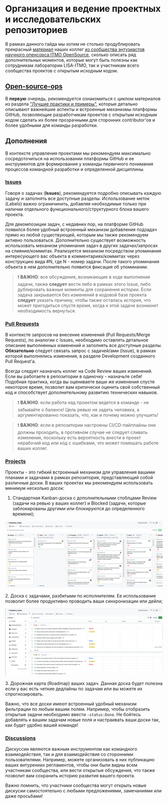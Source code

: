 # Организация и ведение проектных и исследовательских репозиториев

В рамках данного гайда мы хотим не столько продублировать прекрасный [материал](https://github.com/aimclub/open-source-ops/tree/master)
наших коллег [из сообщества энтузиастов научного опенсорса ITMO OpenSource](https://ods.ai/hubs/opensource_itmo),
сколько описать ряд дополнительных моментов, которые могут быть полезны как сотрудникам лаборатории LISA-ITMO, так и
участникам всего сообщества проектов с открытым исходным кодом.

## [Open-source-ops](https://github.com/aimclub/open-source-ops/tree/master)
В **первую** очередь, рекомендуется ознакомиться с циклом материалов из раздела ["Лучшие практики и примеры"](https://github.com/aimclub/open-source-ops/tree/master/best-practices),
которые детально описывают важнейшие аспекты и встроенные механизмы платформы GitHub, позволяющие разработчикам
проектов с открытым исходным кодом сделать их более прозрачными для сторонних contributor'ов и более удобными для
команды разработки.

## Дополнения
В контексте управления проектами мы рекомендуем максимально сосредоточиться на использовании платформы GitHub и ее
инструментов для формирования у команды первичного понимания процессов командной разработки и определенной дисциплины.

### [Issues](https://docs.github.com/ru/issues/tracking-your-work-with-issues/about-issues)
Говоря о задачах (**Issues**), рекомендуется подробно описывать каждую задачу и заполнять все доступные разделы. 
Использование меток (Labels) важно ограничинить, добавляя необходимые только при наличии отдельного 
функционального/структурного блока вашего проекта. 

Для декомпозиции задач, с недавних пор, на платформе GitHub появился более удобный встроенный механизм
добавления подзадач прямо из любой существующей, которым мы также рекомендуем активно пользоваться. Дополнительно 
существует возможность использовать механизм упоминания задач в других задачах/запросах на слияние/коммитах.
Реализуется механизм посредством упоминания интересующего вас объекта в комментариях/коммитах через конструкцию вида 
#N, где N - номер задачи. После такого упоминания объекта в нем дополнительно появится фиксация об упоминании.

> ❗ **ВАЖНО**: все обсуждения, возникающие в ходе выполнения задачи, также **следует** вести либо в рамках этого 
> Issue, либо дублировать важные моменты для сохранения истории. Если задача закрывается без изменений в кодовой базе 
> проекта **следует** указать причину, чтобы также осталась история, что может пригодиться спустя время, когда к этой 
> задаче возникнет необходимость вернуться.

### [Pull Requests](https://docs.github.com/ru/pull-requests/collaborating-with-pull-requests/proposing-changes-to-your-work-with-pull-requests/about-pull-requests)
В контексте запросов на внесение изменений (Pull Requests/Merge Requests), по аналогии с Issues, необходимо оставлять
детальное описание выполненных изменений и заполнять все доступные разделы. **Обязательно** следует связать запрос с 
задачей/ами (Issue), в рамках которой выполнялись изменения, в разделе Development созданного Pull Request'а.

Всегда следует назначать коллег на Code Review ваших изменений. Если вы работаете в репозитории в одиночку - назначьте
себя! Подобная практика, когда вы оцениваете ваши же изменения спустя некоторое время, позволит вам критически оценить
свой собственный код и способствует дополнительному развитию технических навыков. 

> ❗ **ВАЖНО**: если работа над проектом ведется в команде - не забывайте о балансе! Цель ревью не задеть человека, а 
> аргументированно показать, что, как и почему можно улучшить!

> ❗ **ВАЖНО**: если в репозитории настроены CI/CD-пайплайны они должны проходить, в противном случае не следует 
> сливать изменения, поскольку есть вероятность внести в проект нерабочий код или код с ошибками, что может помешать 
> работе ваших коллег.

### [Projects](https://docs.github.com/ru/issues/planning-and-tracking-with-projects/learning-about-projects/about-projects)
Проекты - это гибкий встроенный механизм для управления вашими планами и задачами в рамках репозитория, представляющий
собой различные доски. В ваших проектах мы рекомендуем использовать минимум несколько досок:
1. Стандартная Kanban-доска с дополнительными стоблцами Review (задачи на ревью у ваших коллег) и Blocked (задачи, 
которые заблокированы другими или блокируются до определенного времени);
<p style="text-align: center">
    <img src="images/kanban_edulytica_example.png" />
</p>
2. Доска с задачами, разбитыми по исполнителям. Ее использование позволит более продуктивно проводить ваши синхронизации
или дейли;
<p style="text-align: center">
    <img src="images/capacity_edulytica_example.png" />
</p>
3. Дорожная карта (Roadmap) ваших задач. Данная доска будет полезна если у вас есть четкие дедлайны по задачам или вы
можете их спрогнозировать.

Важно, что все доски имеют встроенный удобный механизм фильтрации по любым вашим полям. Например, чтобы отобразить
открытые задачи необходимо ввести `-status:Done`. Не бойтесь добавлять к вашим задачам новые поля и настраивать ваши
доски так, как будет удобно вашей команде!

### [Discussions](https://docs.github.com/ru/discussions)
Дискуссии являются важным инструментом как командного взаимодействия, так и для взаимодействия со сторонними 
пользователями. Например, можете организовать в них публикацию ваших внтуренних регламентов, чтобы они были видны всем
участникам сообщества, или вести открытые обсуждения, что также позволит вам сохранить историю развития вашего проекта.

Важно помнить, что участники сообщества могут открыть новые дискусии самостоятельно с любыми предложениями, замечаниями 
или даже просьбами!